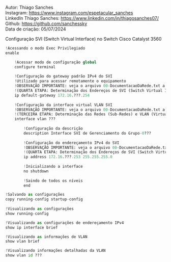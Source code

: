 Autor: Thiago Sanches<br>
Instagram: https://www.instagram.com/espetacular_sanches<br>
LinkedIn Thiago Sanches: https://www.linkedin.com/in/thiagosanches07/<br>
Github: https://github.com/sanchessky<br>
Data de criação: 05/07/2024<br>






Configuração SVI (Switch Virtual Interface) no Switch Cisco Catalyst 3560 

```python
!Acessando o modo Exec Privilegiado
enable

	!Acessar modo de configuração global
	configure terminal
	
	!Configuração do gateway padrão IPv4 do SVI
	!Utilizado para acessar remotamente o equipamento
	!OBSERVAÇÃO IMPORTANTE: veja o arquivo 00-DocumentacaoDaRede.txt a partir da linha: 129 
	!(QUARTA ETAPA: Determinação dos Endereços de SVI (Switch Virtual Interface) e Gateway de cada Grupo)
	ip default-gateway 172.16.???.254
  
	!Configuração da interface virtual VLAN SVI
	!OBSERVAÇÃO IMPORTANTE: veja o arquivo 00-DocumentacaoDaRede.txt a partir da linha: 77
	!(TERCEIRA ETAPA: Determinação das Redes (Sub-Redes) e VLAN (Virtual-LAN) de Cada Grupo)
	interface vlan ???
		
		!Configuração da descrição
		description Interface SVI de Gerenciamento do Grupo-0???
		
		!Configuração do endereçamento IPv4 do SVI
		!OBSERVAÇÃO IMPORTANTE: veja o arquivo 00-DocumentacaoDaRede.txt a partir da linha: 129
		!(QUARTA ETAPA: Determinação dos Endereços de SVI (Switch Virtual Interface) e Gateway de cada Grupo)
		ip address 172.16.???.253 255.255.255.0
		
		!Inicializando a interface
		no shutdown
		
		!Saindo de todos os níveis
		end

!Salvando as configurações
copy running-config startup-config
	
!Visualizando as configurações
show running-config

!Visualizando as configurações de endereçamento IPv4
show ip interface brief

!Visualizando as informações de VLAN
show vlan brief

!Visualizando informações detalhadas da VLAN
show vlan id ???
```
